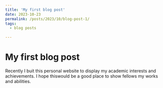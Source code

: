 ```yaml
---
title: 'My first blog post'
date: 2023-10-23
permalink: /posts/2023/10/blog-post-1/
tags:
  - blog posts
 
---
```


My first blog post
======
Recently I buit this personal website to display my academic interests and achievements. I hope thiswould be a good place to show fellows my works and abilities.
